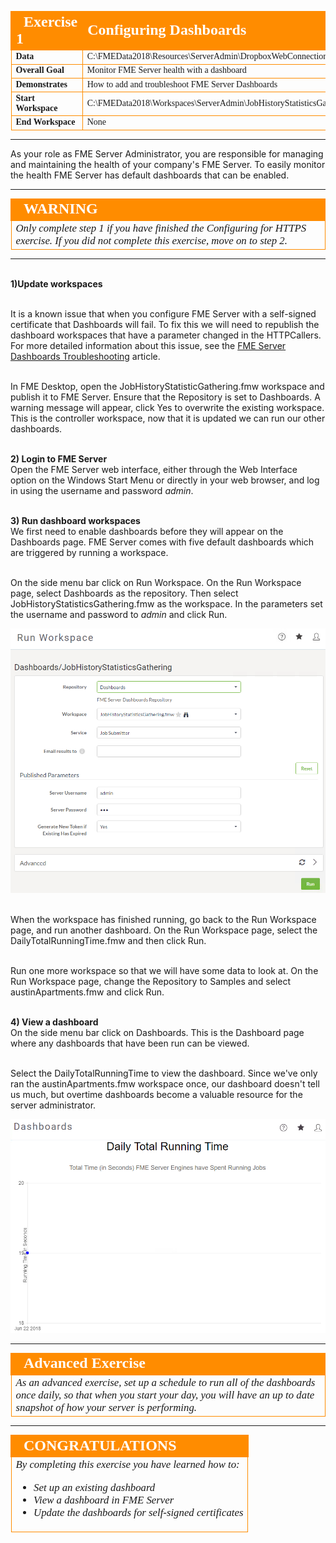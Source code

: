 <!--Exercise Section-->

<table style="border-spacing: 0px;border-collapse: collapse;font-family:serif">
<tr>
<td width=25% style="vertical-align:middle;background-color:darkorange;border: 2px solid darkorange">
<i class="fa fa-cogs fa-lg fa-pull-left fa-fw" style="color:white;padding-right: 12px;vertical-align:text-top"></i>
<span style="color:white;font-size:x-large;font-weight: bold">Exercise 1</span>
</td>
<td style="border: 2px solid darkorange;background-color:darkorange;color:white">
<span style="color:white;font-size:x-large;font-weight: bold">Configuring Dashboards</span>
</td>
</tr>

<tr>
<td style="border: 1px solid darkorange; font-weight: bold">Data</td>
<td style="border: 1px solid darkorange">C:\FMEData2018\Resources\ServerAdmin\DropboxWebConnection.xml</td>
</tr>

<tr>
<td style="border: 1px solid darkorange; font-weight: bold">Overall Goal</td>
<td style="border: 1px solid darkorange">Monitor FME Server health with a dashboard</td>
</tr>

<tr>
<td style="border: 1px solid darkorange; font-weight: bold">Demonstrates</td>
<td style="border: 1px solid darkorange">How to add and troubleshoot FME Server Dashboards</td>
</tr>

<tr>
<td style="border: 1px solid darkorange; font-weight: bold">Start Workspace</td>
<td style="border: 1px solid darkorange">C:\FMEData2018\Workspaces\ServerAdmin\JobHistoryStatisticsGathering.fmw</td>
</tr>

<tr>
<td style="border: 1px solid darkorange; font-weight: bold">End Workspace</td>
<td style="border: 1px solid darkorange">None</td>
</tr>

</table>

---

As your role as FME Server Administrator, you are responsible for managing and maintaining the health of your company's FME Server. To easily monitor the health FME Server has default dashboards that can be enabled. 

---

<!--Warning Section--> 

<table style="border-spacing: 0px">
<tr>
<td style="vertical-align:middle;background-color:darkorange;border: 2px solid darkorange">
<i class="fa fa-exclamation-triangle fa-lg fa-pull-left fa-fw" style="color:white;padding-right: 12px;vertical-align:text-top"></i>
<span style="color:white;font-size:x-large;font-weight: bold;font-family:serif">WARNING</span>
</td>
</tr>

<tr>
<td style="border: 1px solid darkorange">
<span style="font-family:serif; font-style:italic; font-size:larger">
Only complete step 1 if you have finished the Configuring for HTTPS exercise. If you did not complete this exercise, move on to step 2.
</span>
</td>
</tr>
</table>

---

<br>**1)Update workspaces**

<br>It is a known issue that when you configure FME Server with a self-signed certificate that Dashboards will fail. To fix this we will need to republish the dashboard workspaces that have a parameter changed in the HTTPCallers. For more detailed information about this issue, see the [FME Server Dashboards Troubleshooting](https://knowledge.safe.com/articles/55053/fme-server-troubleshooting-fme-server-dashboards.html) article. 

<br>In FME Desktop, open the JobHistoryStatisticGathering.fmw workspace and publish it to FME Server. Ensure that the Repository is set to Dashboards. A warning message will appear, click Yes to overwrite the existing workspace. This is the controller workspace, now that it is updated we can run our other dashboards. 

<br>**2) Login to FME Server**
<br>Open the FME Server web interface, either through the Web Interface option on the Windows Start Menu or directly in your web browser, and log in using the username and password *admin*.

<br>**3) Run dashboard workspaces**
<br>We first need to enable dashboards before they will appear on the Dashboards page. FME Server comes with five default dashboards which are triggered by running a workspace. 

<br>On the side menu bar click on Run Workspace. On the Run Workspace page, select Dashboards as the repository. Then select JobHistoryStatisticsGathering.fmw as the workspace. In the parameters set the username and password to *admin* and click Run. 

![](./Images/5.301.RunJobHistoryDashboard.png)

<br>When the workspace has finished running, go back to the Run Workspace page, and run another dashboard. On the Run Workspace page, select the DailyTotalRunningTime.fmw and then click Run. 

<br>Run one more workspace so that we will have some data to look at. On the Run Workspace page, change the Repository to Samples and select austinApartments.fmw and click Run. 

<br>**4) View a dashboard**
<br>On the side menu bar click on Dashboards. This is the Dashboard page where any dashboards that have been run can be viewed. 

<br>Select the DailyTotalRunningTime to view the dashboard. Since we've only ran the austinApartments.fmw workspace once, our dashboard doesn't tell us much, but overtime dashboards become a valuable resource for the server administrator. 

![](./Images/5.302.TotalRunTime.png)


---

<!--Advanced Exercise Section-->

<table style="border-spacing: 0px">
<tr>
<td style="vertical-align:middle;background-color:darkorange;border: 2px solid darkorange">
<i class="fa fa-cogs fa-lg fa-pull-left fa-fw" style="color:white;padding-right: 12px;vertical-align:text-top"></i>
<span style="color:white;font-size:x-large;font-weight: bold;font-family:serif">Advanced Exercise</span>
</td>
</tr>

<tr>
<td style="border: 1px solid darkorange">
<span style="font-family:serif; font-style:italic; font-size:larger">
As an advanced exercise, set up a schedule to run all of the dashboards once daily, so that when you start your day, you will have an up to date snapshot of how your server is performing. 
</span>
</td>
</tr>
</table>

---

<!--Exercise Congratulations Section--> 

<table style="border-spacing: 0px">
<tr>
<td style="vertical-align:middle;background-color:darkorange;border: 2px solid darkorange">
<i class="fa fa-thumbs-o-up fa-lg fa-pull-left fa-fw" style="color:white;padding-right: 12px;vertical-align:text-top"></i>
<span style="color:white;font-size:x-large;font-weight: bold;font-family:serif">CONGRATULATIONS</span>
</td>
</tr>

<tr>
<td style="border: 1px solid darkorange">
<span style="font-family:serif; font-style:italic; font-size:larger">
By completing this exercise you have learned how to:
<br>
<ul><li>Set up an existing dashboard</li>
<li>View a dashboard in FME Server</li>
<li>Update the dashboards for self-signed certificates</li></ul>
</span>
</td>
</tr>
</table>













